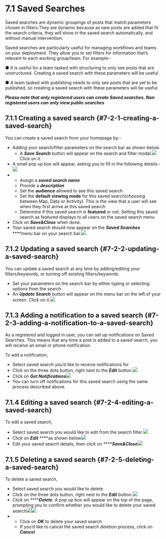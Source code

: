 # 7.1 Saved Searches

Saved searches are dynamic groupings of posts that match parameters chosen in filters.They are dynamic because as new posts are added that fit the search criteria, they will show in the saved search automatically, and without manual intervention.

Saved searches are particularly useful for managing workflows and teams on your deployment. They allow you to set filters for information that’s relevant to each working group/team. For example:-

● It is useful for a team tasked with structuring to only see posts that are unstructured. Creating a saved search with these parameters will be useful

● A team tasked with publishing needs to only see posts that are yet to be published, so creating a saved search with these parameters will be useful.

_**Please note that only registered users can create Saved searches. Non registered users can only view public searches**_

## 7.1.1 Creating a saved search {#7-2-1-creating-a-saved-search}

You can create a saved search from your homepage by:-

* Adding your search/filter parameters on the search bar as shown below.
  * A _**Save Search**_ button will appear on the search and filter modal.![](../.gitbook/assets/create_saved_search_1.png)Click on it. 
* A small pop up box will appear, asking you to fill in the following details:-![](../.gitbook/assets/create_saved_search_2.png)
* * Assign a _**saved search name**_
  * Provide a _**description**_
  * Set the **audience** allowed to see this saved search
  * Set the **default viewing mode** for this saved search\(choosing between Map, Data or Activity\). This is the view that a user will see when they first arrive at this saved search
  * Determine if this saved search is **featured** or not. Setting this saved search as featured displays to all users on the saved search menu
* Click on _**Save&Close**_ when done.
* Your saved search should now appear on the _**Saved Searches**_ ****menu bar on your search bar.![](../.gitbook/assets/select_a_saved_search_filter%20%281%29.png)

## 7.1.2 Updating a saved search {#7-2-2-updating-a-saved-search}

You can update a saved search at any time by adding/editing your filters/keywords, or turning off existing filters/keywords.

* Set your parameters on the search bar by either typing or selecting options from the search
* An _**Update Search**_ button will appear on the menu bar on the left of your screen. Click on it.![](../.gitbook/assets/update_your_saved_search.png)

## 7.1.3 Adding a notification to a saved search {#7-2-3-adding-a-notification-to-a-saved-search}

As a registered and logged in user, you can set up notifications on Saved Searches. This means that any time a post is added to a saved search, you will receive an email or phone notification.

To add a notification,

* Select saved search you’d like to receive notifications for
* Click on the three dots button, right next to the _**Edit**_ button.![](../.gitbook/assets/three_dots_saved_search%20%281%29.png)
* Click on _**Get Notifications**_![](../.gitbook/assets/get_notification_saved_search.png)
* You can turn off notifications for this saved search using the same process described above.

## 7.1.4 Editing a saved search {#7-2-4-editing-a-saved-search}

To edit a saved search,

* Select saved search you would like to edit from the search filter.![](../.gitbook/assets/select_a_saved_search_filter.png)
* Click on _**Edit**_ ****as shown below![](../.gitbook/assets/edit_saved_search_filter.png)
* Edit your saved search details, then click on ****_**Save&Close**_![](../.gitbook/assets/edit_saved_search.png)

## 7.1.5 Deleting a saved search {#7-2-5-deleting-a-saved-search}

To delete a saved search,

* Select saved search you would like to delete
* Click on the three dots button, right next to the _**Edit**_ button.![](../.gitbook/assets/three_dots_saved_search.png)
* Click on ****_**Delete**_. A pop up box will appear on the top of the page, prompting you to confirm whether you would like to delete your saved search![](../.gitbook/assets/delete_saved_search.png)![](https://lh4.googleusercontent.com/KaWaMxL7-isOa1jr9ySOZdW-3QrZOn2la-iaQtQqLKFk0dJ4S71SkJaU1cAWjGrWnuRBfRDa4KjaLLQ_hTnETiPWGx6QkKdTsQ_wMA1yKz-p-9WA8321spyLjjWDejoQ2g31EEaI)
* * Click on _**OK**_ to delete your saved search
  * If you’d like to cancel the saved search deletion process, click on _**Cancel**_

